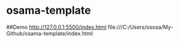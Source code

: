 # osama-template
##Demo
http://127.0.0.1:5500/index.html
file:///C:/Users/ososa/My-Github/osama-template/index.html
